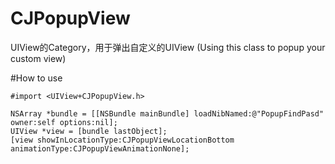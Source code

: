 # CJPopupView
UIView的Category，用于弹出自定义的UIView
 (Using this class to popup your custom view)

#How to use
```
#import <UIView+CJPopupView.h>

NSArray *bundle = [[NSBundle mainBundle] loadNibNamed:@"PopupFindPasd" owner:self options:nil];
UIView *view = [bundle lastObject];
[view showInLocationType:CJPopupViewLocationBottom animationType:CJPopupViewAnimationNone];
```

